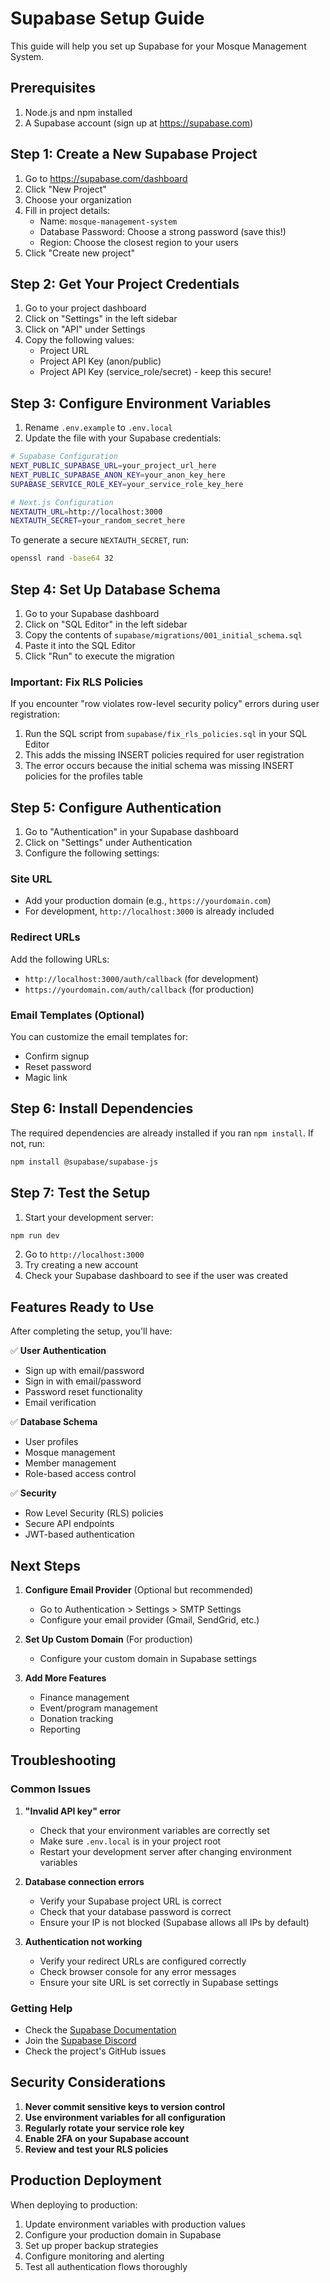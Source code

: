 # Supabase Setup Guide

This guide will help you set up Supabase for your Mosque Management System.

## Prerequisites

1. Node.js and npm installed
2. A Supabase account (sign up at https://supabase.com)

## Step 1: Create a New Supabase Project

1. Go to https://supabase.com/dashboard
2. Click "New Project"
3. Choose your organization
4. Fill in project details:
   - Name: `mosque-management-system`
   - Database Password: Choose a strong password (save this!)
   - Region: Choose the closest region to your users
5. Click "Create new project"

## Step 2: Get Your Project Credentials

1. Go to your project dashboard
2. Click on "Settings" in the left sidebar
3. Click on "API" under Settings
4. Copy the following values:
   - Project URL
   - Project API Key (anon/public)
   - Project API Key (service_role/secret) - keep this secure!

## Step 3: Configure Environment Variables

1. Rename `.env.example` to `.env.local`
2. Update the file with your Supabase credentials:

```bash
# Supabase Configuration
NEXT_PUBLIC_SUPABASE_URL=your_project_url_here
NEXT_PUBLIC_SUPABASE_ANON_KEY=your_anon_key_here
SUPABASE_SERVICE_ROLE_KEY=your_service_role_key_here

# Next.js Configuration
NEXTAUTH_URL=http://localhost:3000
NEXTAUTH_SECRET=your_random_secret_here
```

To generate a secure `NEXTAUTH_SECRET`, run:

```bash
openssl rand -base64 32
```

## Step 4: Set Up Database Schema

1. Go to your Supabase dashboard
2. Click on "SQL Editor" in the left sidebar
3. Copy the contents of `supabase/migrations/001_initial_schema.sql`
4. Paste it into the SQL Editor
5. Click "Run" to execute the migration

### Important: Fix RLS Policies

If you encounter "row violates row-level security policy" errors during user registration:

1. Run the SQL script from `supabase/fix_rls_policies.sql` in your SQL Editor
2. This adds the missing INSERT policies required for user registration
3. The error occurs because the initial schema was missing INSERT policies for the profiles table

## Step 5: Configure Authentication

1. Go to "Authentication" in your Supabase dashboard
2. Click on "Settings" under Authentication
3. Configure the following settings:

### Site URL

- Add your production domain (e.g., `https://yourdomain.com`)
- For development, `http://localhost:3000` is already included

### Redirect URLs

Add the following URLs:

- `http://localhost:3000/auth/callback` (for development)
- `https://yourdomain.com/auth/callback` (for production)

### Email Templates (Optional)

You can customize the email templates for:

- Confirm signup
- Reset password
- Magic link

## Step 6: Install Dependencies

The required dependencies are already installed if you ran `npm install`. If not, run:

```bash
npm install @supabase/supabase-js
```

## Step 7: Test the Setup

1. Start your development server:

```bash
npm run dev
```

2. Go to `http://localhost:3000`
3. Try creating a new account
4. Check your Supabase dashboard to see if the user was created

## Features Ready to Use

After completing the setup, you'll have:

✅ **User Authentication**

- Sign up with email/password
- Sign in with email/password
- Password reset functionality
- Email verification

✅ **Database Schema**

- User profiles
- Mosque management
- Member management
- Role-based access control

✅ **Security**

- Row Level Security (RLS) policies
- Secure API endpoints
- JWT-based authentication

## Next Steps

1. **Configure Email Provider** (Optional but recommended)

   - Go to Authentication > Settings > SMTP Settings
   - Configure your email provider (Gmail, SendGrid, etc.)

2. **Set Up Custom Domain** (For production)

   - Configure your custom domain in Supabase settings

3. **Add More Features**
   - Finance management
   - Event/program management
   - Donation tracking
   - Reporting

## Troubleshooting

### Common Issues

1. **"Invalid API key" error**

   - Check that your environment variables are correctly set
   - Make sure `.env.local` is in your project root
   - Restart your development server after changing environment variables

2. **Database connection errors**

   - Verify your Supabase project URL is correct
   - Check that your database password is correct
   - Ensure your IP is not blocked (Supabase allows all IPs by default)

3. **Authentication not working**
   - Verify your redirect URLs are configured correctly
   - Check browser console for any error messages
   - Ensure your site URL is set correctly in Supabase settings

### Getting Help

- Check the [Supabase Documentation](https://supabase.com/docs)
- Join the [Supabase Discord](https://discord.supabase.com/)
- Check the project's GitHub issues

## Security Considerations

1. **Never commit sensitive keys to version control**
2. **Use environment variables for all configuration**
3. **Regularly rotate your service role key**
4. **Enable 2FA on your Supabase account**
5. **Review and test your RLS policies**

## Production Deployment

When deploying to production:

1. Update environment variables with production values
2. Configure your production domain in Supabase
3. Set up proper backup strategies
4. Configure monitoring and alerting
5. Test all authentication flows thoroughly
